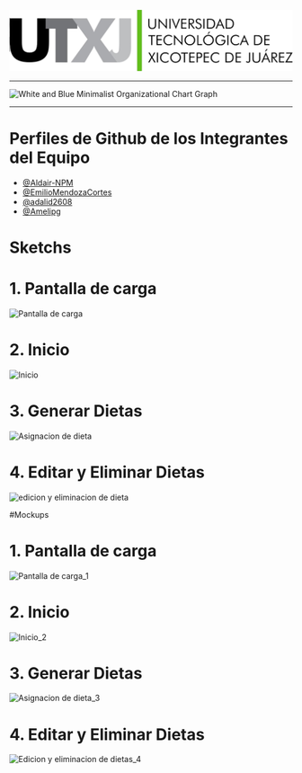 <p align="center">
  <img src="https://github.com/adalid2608/MockUps_Nutricion/blob/master/img/Logo_UTXJ.png?raw=true" alt="Logotipo de la Universidad Tecnológica de Xicotepec de Juárez"/>
</p>

***
![White and Blue Minimalist Organizational Chart Graph](https://github.com/user-attachments/assets/c8fcd181-3135-4d69-8828-7f2af1301870)



***

# Perfiles de Github de los Integrantes del Equipo
- [@Aldair-NPM](https://www.github.com/Aldair-NPM)
- [@EmilioMendozaCortes](https://www.github.com/EmilioMendozaCortes)
- [@adalid2608](https://www.github.com/adalid2608)
- [@Amelipg](https://www.github.com/Amelipg)

# Sketchs
# 1. Pantalla de carga
![Pantalla de carga](https://github.com/user-attachments/assets/cb67db89-8e83-4d1d-b856-93cfff24c92a)

# 2. Inicio
![Inicio](https://github.com/user-attachments/assets/5c221218-5d70-406b-9e36-91bb6c0cc731)

# 3. Generar Dietas
![Asignacion de dieta](https://github.com/user-attachments/assets/6faef074-98d6-4981-bfc3-5f3c207dada8)

# 4. Editar y Eliminar Dietas
![edicion y eliminacion de dieta](https://github.com/user-attachments/assets/de79fae6-ace7-4468-a0ef-0a2a8c64a1ce)

#Mockups
# 1. Pantalla de carga
![Pantalla de carga_1](https://github.com/user-attachments/assets/b1cb870b-fa1f-4abb-b31c-e3d0020b2bd6)
# 2. Inicio
![Inicio_2](https://github.com/user-attachments/assets/a960ef27-7c77-49fd-829a-8fb0b4b79e17)
# 3. Generar Dietas
![Asignacion de dieta_3](https://github.com/user-attachments/assets/a300c00c-193a-4113-b317-efaa946ac9a9)
# 4. Editar y Eliminar Dietas
![Edicion y eliminacion de dietas_4](https://github.com/user-attachments/assets/a938e1ea-cffe-423c-a801-62a02d916757)



